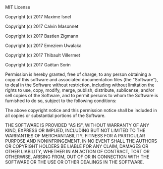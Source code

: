 MIT License

Copyright (c) 2017 Maxime Isnel

Copyright (c) 2017 Calvin Masonnet

Copyright (c) 2017 Bastien Zigmann

Copyright (c) 2017 Emeziem Uwalaka

Copyright (c) 2017 Thibault Villermet

Copyright (c) 2017 Gaëtan Sorin

Permission is hereby granted, free of charge, to any person obtaining a copy
of this software and associated documentation files (the "Software"), to deal
in the Software without restriction, including without limitation the rights
to use, copy, modify, merge, publish, distribute, sublicense, and/or sell
copies of the Software, and to permit persons to whom the Software is
furnished to do so, subject to the following conditions:

The above copyright notice and this permission notice shall be included in all
copies or substantial portions of the Software.

THE SOFTWARE IS PROVIDED "AS IS", WITHOUT WARRANTY OF ANY KIND, EXPRESS OR
IMPLIED, INCLUDING BUT NOT LIMITED TO THE WARRANTIES OF MERCHANTABILITY,
FITNESS FOR A PARTICULAR PURPOSE AND NONINFRINGEMENT. IN NO EVENT SHALL THE
AUTHORS OR COPYRIGHT HOLDERS BE LIABLE FOR ANY CLAIM, DAMAGES OR OTHER
LIABILITY, WHETHER IN AN ACTION OF CONTRACT, TORT OR OTHERWISE, ARISING FROM,
OUT OF OR IN CONNECTION WITH THE SOFTWARE OR THE USE OR OTHER DEALINGS IN THE
SOFTWARE.
